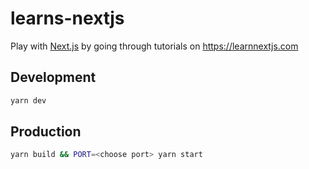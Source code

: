 # learns-nextjs

Play with [Next.js](https://github.com/zeit/next.js) by going through tutorials on https://learnnextjs.com

## Development

```bash
yarn dev
```

## Production

```bash
yarn build && PORT=<choose port> yarn start
```
